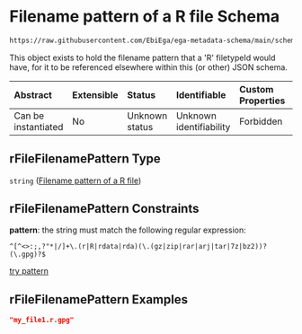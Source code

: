 # Filename pattern of a R file Schema

```txt
https://raw.githubusercontent.com/EbiEga/ega-metadata-schema/main/schemas/EGA.common-definitions.json#/definitions/rFileFilenamePattern
```

This object exists to hold the filename pattern that a 'R' filetypeId would have, for it to be referenced elsewhere within this (or other) JSON schema.

| Abstract            | Extensible | Status         | Identifiable            | Custom Properties | Additional Properties | Access Restrictions | Defined In                                                                                           |
| :------------------ | :--------- | :------------- | :---------------------- | :---------------- | :-------------------- | :------------------ | :--------------------------------------------------------------------------------------------------- |
| Can be instantiated | No         | Unknown status | Unknown identifiability | Forbidden         | Allowed               | none                | [EGA.common-definitions.json\*](../../../schemas/EGA.common-definitions.json "open original schema") |

## rFileFilenamePattern Type

`string` ([Filename pattern of a R file](ega-4-definitions-filename-pattern-of-a-r-file.md))

## rFileFilenamePattern Constraints

**pattern**: the string must match the following regular expression:&#x20;

```regexp
^[^<>:;,?"*|/]+\.(r|R|rdata|rda)(\.(gz|zip|rar|arj|tar|7z|bz2))?(\.gpg)?$
```

[try pattern](https://regexr.com/?expression=%5E%5B%5E%3C%3E%3A%3B%2C%3F%22*%7C%2F%5D%2B%5C.\(r%7CR%7Crdata%7Crda\)\(%5C.\(gz%7Czip%7Crar%7Carj%7Ctar%7C7z%7Cbz2\)\)%3F\(%5C.gpg\)%3F%24 "try regular expression with regexr.com")

## rFileFilenamePattern Examples

```json
"my_file1.r.gpg"
```
